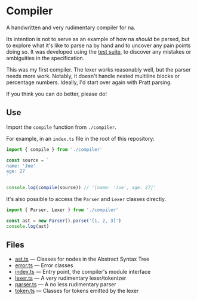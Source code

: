 # Compiler

A handwritten and very rudimentary compiler for na.

Its intention is not to serve as an example of how na _should_ be parsed, but to explore what it's like to parse na by hand and to uncover any pain points doing so. It was developed using the [test suite](../test/), to discover any mistakes or ambiguities in the specification.

This was my first compiler. The lexer works reasonably well, but the parser needs more work. Notably, it doesn't handle nested multiline blocks or percentage numbers. Ideally, I'd start over again with Pratt parsing.

If you think you can do better, please do!

## Use

Import the `compile` function from `./compiler`.

For example, in an `index.ts` file in the root of this repository:

```ts
import { compile } from './compiler'

const source = `
name: 'Joe'
age: 27
`

console.log(compile(source)) // '[name: 'Joe', age: 27]'
```

It's also possible to access the `Parser` and `Lexer` classes directly.

```ts
import { Parser, Lexer } from './compiler'

const ast = new Parser().parse('[1, 2, 3]')
console.log(ast)
```

## Files

- [ast.ts](./ast.ts) — Classes for nodes in the Abstract Syntax Tree
- [error.ts](./error.ts) — Error classes
- [index.ts](./index.ts) — Entry point, the compiler's module interface
- [lexer.ts](./lexer.ts) — A very rudimentary lexer/tokenizer
- [parser.ts](./parser.ts) — A no less rudimentary parser
- [token.ts](./token.ts) — Classes for tokens emitted by the lexer
